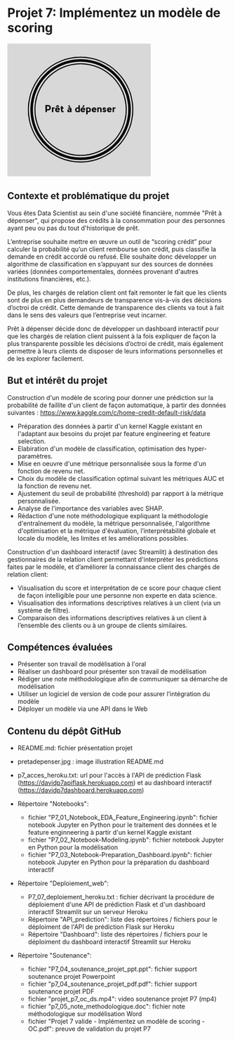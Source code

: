 <h1>Projet 7: Implémentez un modèle de scoring</h1>
  
![My Image](pretadepenser.jpg)

<h2>Contexte et problématique du projet</h2>

Vous êtes Data Scientist au sein d'une société financière, nommée "Prêt à dépenser",  qui propose des crédits à la consommation pour des personnes ayant peu ou pas du tout d'historique de prêt.

L’entreprise souhaite mettre en œuvre un outil de “scoring crédit” pour calculer la probabilité qu’un client rembourse son crédit, puis classifie la demande en crédit accordé ou refusé. Elle souhaite donc développer un algorithme de classification en s’appuyant sur des sources de données variées (données comportementales, données provenant d'autres institutions financières, etc.).

De plus, les chargés de relation client ont fait remonter le fait que les clients sont de plus en plus demandeurs de transparence vis-à-vis des décisions d’octroi de crédit. Cette demande de transparence des clients va tout à fait dans le sens des valeurs que l’entreprise veut incarner.

Prêt à dépenser décide donc de développer un dashboard interactif pour que les chargés de relation client puissent à la fois expliquer de façon la plus transparente possible les décisions d’octroi de crédit, mais également permettre à leurs clients de disposer de leurs informations personnelles et de les explorer facilement. 

<h2>But et intérêt du projet</h2>

Construction d'un modèle de scoring pour donner une prédiction sur la probabilité de faillite d'un client de façon automatique, à partir des données suivantes : https://www.kaggle.com/c/home-credit-default-risk/data

- Préparation des données à partir d'un kernel Kaggle existant en l'adaptant aux besoins du projet par feature engineering et feature selection.
- Elabiration d'un modèle de classification, optimisation des hyper-paramètres.
- Mise en oeuvre d'une métrique personnalisée sous la forme d'un fonction de revenu net.
- Choix du modèle de classification optimal suivant les métriques AUC et la fonction de revenu net.
- Ajustement du seuil de probabilité (threshold) par rapport à la métrique personnalisée.
- Analyse de l'importance des variables avec SHAP.
- Rédaction d'une note méthodologique expliquant la méthodologie d'entraînement du modèle, la métrique personnalisée, l'algorithme d'optimisation et la métrique d'évaluation, l’interprétabilité globale et locale du modèle, les limites et les améliorations possibles.

Construction d'un dashboard interactif (avec Streamlit) à destination des gestionnaires de la relation client permettant d'interpréter les prédictions faites par le modèle, et d’améliorer la connaissance client des chargés de relation client:

- Visualisation du score et interprétation de ce score pour chaque client de façon intelligible pour une personne non experte en data science.
- Visualisation des informations descriptives relatives à un client (via un système de filtre).
- Comparaison des informations descriptives relatives à un client à l’ensemble des clients ou à un groupe de clients similaires.

<h2>Compétences évaluées</h2>

- Présenter son travail de modélisation à l'oral
- Réaliser un dashboard pour présenter son travail de modélisation
- Rédiger une note méthodologique afin de communiquer sa démarche de modélisation
- Utiliser un logiciel de version de code pour assurer l’intégration du modèle
- Déployer un modèle via une API dans le Web

<h2>Contenu du dépôt GitHub</h2>

- README.md: fichier présentation projet

- pretadepenser.jpg : image illustration README.md

- p7_acces_heroku.txt: url pour l'accès à l'API de prédiction Flask (https://davidp7apiflask.herokuapp.com) et au dashboard interactif (https://davidp7dashboard.herokuapp.com)

- Répertoire "Notebooks": 
  - fichier "P7_01_Notebook_EDA_Feature_Engineering.ipynb": fichier notebook Jupyter en Python pour le traitement des données et le feature enginneering à partir d'un kernel Kaggle existant 
  - fichier "P7_02_Notebook-Modeling.ipynb": fichier notebook Jupyter en Python pour la modélisation
  - fichier "P7_03_Notebook-Preparation_Dashboard.ipynb": fichier notebook Jupyter en Python pour la préparation du dashboard interactif
  
- Répertoire "Deploiement_web":
  - P7_07_deploiement_heroku.txt : fichier décrivant la procédure de déploiement d'une API de prédiction Flask et d'un dashboard interactif Streamlit sur un serveur Heroku
  - Répertoire "API_prediction": liste des répertoires / fichiers pour le déploiment de l'API de prédiction Flask sur Heroku
  - Répertoire "Dashboard": liste des répertoires / fichiers pour le déploiment du dashboard interactif Streamlit sur Heroku  
  
- Répertoire "Soutenance":
  - fichier "P7_04_soutenance_projet_ppt.ppt": fichier support soutenance projet Powerpoint
  - fichier "p7_04_soutenance_projet_pdf.pdf": fichier support soutenance projet PDF
  - fichier "projet_p7_oc_ds.mp4": video soutenance projet P7 (mp4)
  - fichier "p7_05_note_methodologique.doc": fichier note méthodologique sur modélisation Word
  - fichier "Projet 7 valide - Implémentez un modèle de scoring - OC.pdf": preuve de validation du projet P7